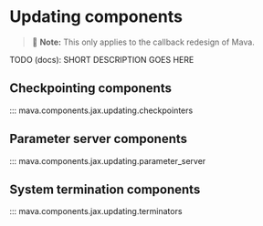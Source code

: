 # Updating components

> 🚧 **Note:** This only applies to the callback redesign of Mava.

TODO (docs): SHORT DESCRIPTION GOES HERE

## Checkpointing components
::: mava.components.jax.updating.checkpointers

## Parameter server components
::: mava.components.jax.updating.parameter_server

## System termination components
::: mava.components.jax.updating.terminators
